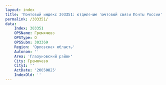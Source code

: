 ```yaml
---
layout: index
title: 'Почтовый индекс 303351: отделение почтовой связи Почты России'
permalink: /303351/
data:
    Index: 303351
    OPSName: Гремячево
    OPSType: О
    OPSSubm: 303369
    Region: 'Орловская область'
    Autonom: ''
    Area: 'Глазуновский район'
    City: Гремячево
    City1: ''
    ActDate: '20050825'
    IndexOld: ''
---
```

